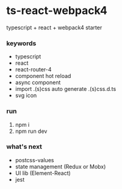 # ts-react-webpack4
typescript + react + webpack4 starter

### keywords
- typescript
- react
- react-router-4
- component hot reload
- async component
- import .(s)css auto generate .(s)css.d.ts
- svg icon

### run
1. npm i
2. npm run dev

### what's next
- postcss-values
- state management (Redux or Mobx)
- UI lib (Element-React)
- jest
